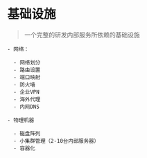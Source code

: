 # 基础设施

> 一个完整的研发内部服务所依赖的基础设施

    - 网络：
    
      - 网络划分
      - 路由设置
      - 端口映射
      - 防火墙
      - 企业VPN
      - 海外代理
      - 内网DNS

    - 物理机器

      - 磁盘阵列
      - 小集群管理（2-10台内部服务器）
      - 容器化